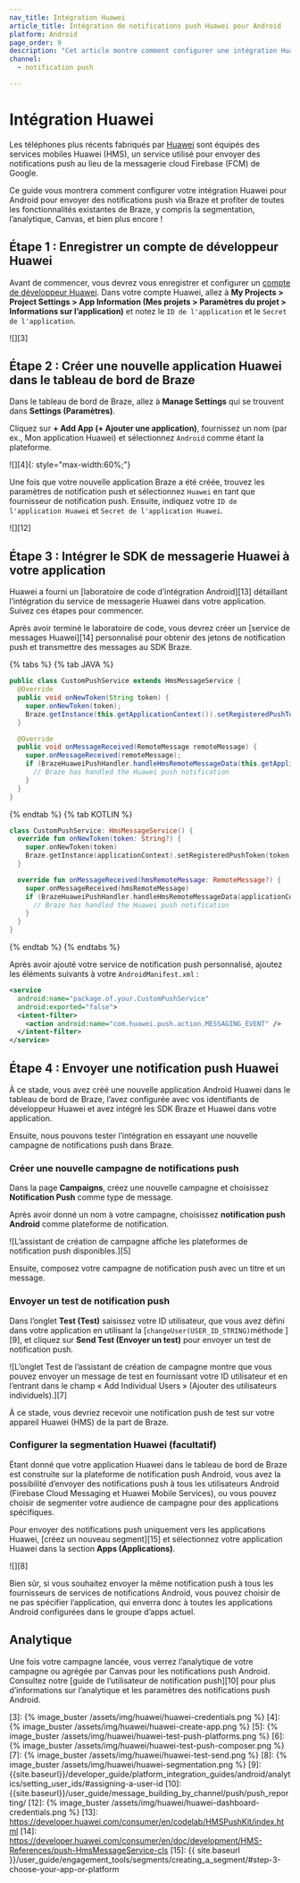 ```yaml
---
nav_title: Intégration Huawei
article_title: Intégration de notifications push Huawei pour Android
platform: Android
page_order: 9
description: "Cet article montre comment configurer une intégration Huawei pour Android."
channel:
  - notification push

---
```


# Intégration Huawei

Les téléphones plus récents fabriqués par [Huawei][1] sont équipés des services mobiles Huawei (HMS), un service utilisé pour envoyer des notifications push au lieu de la messagerie cloud Firebase (FCM) de Google.

Ce guide vous montrera comment configurer votre intégration Huawei pour Android pour envoyer des notifications push via Braze et profiter de toutes les fonctionnalités existantes de Braze, y compris la segmentation, l’analytique, Canvas, et bien plus encore !

## Étape 1 : Enregistrer un compte de développeur Huawei

Avant de commencer, vous devrez vous enregistrer et configurer un [compte de développeur Huawei][2]. Dans votre compte Huawei, allez à **My Projects > Project Settings > App Information (Mes projets > Paramètres du projet > Informations sur l’application)** et notez le `ID de l'application` et le `Secret de l'application`.

![][3]

## Étape 2 : Créer une nouvelle application Huawei dans le tableau de bord de Braze

Dans le tableau de bord de Braze, allez à **Manage Settings** qui se trouvent dans **Settings (Paramètres)**.

Cliquez sur **+ Add App (+ Ajouter une application)**, fournissez un nom (par ex., Mon application Huawei) et sélectionnez `Android` comme étant la plateforme.

![][4]{: style="max-width:60%;"}

Une fois que votre nouvelle application Braze a été créée, trouvez les paramètres de notification push et sélectionnez `Huawei` en tant que fournisseur de notification push. Ensuite, indiquez votre `ID de l'application Huawei` et `Secret de l'application Huawei`.

![][12]

## Étape 3 : Intégrer le SDK de messagerie Huawei à votre application

Huawei a fourni un [laboratoire de code d’intégration Android][13] détaillant l’intégration du service de messagerie Huawei dans votre application. Suivez ces étapes pour commencer.

Après avoir terminé le laboratoire de code, vous devrez créer un [service de messages Huawei][14] personnalisé pour obtenir des jetons de notification push et transmettre des messages au SDK Braze.

{% tabs %}
{% tab JAVA %}

```java
public class CustomPushService extends HmsMessageService {
  @Override
  public void onNewToken(String token) {
    super.onNewToken(token);
    Braze.getInstance(this.getApplicationContext()).setRegisteredPushToken(token);
  }

  @Override
  public void onMessageReceived(RemoteMessage remoteMessage) {
    super.onMessageReceived(remoteMessage);
    if (BrazeHuaweiPushHandler.handleHmsRemoteMessageData(this.getApplicationContext(), remoteMessage.getDataOfMap())) {
      // Braze has handled the Huawei push notification
    }
  }
}
```

{% endtab %}
{% tab KOTLIN %}

```kotlin
class CustomPushService: HmsMessageService() {
  override fun onNewToken(token: String?) {
    super.onNewToken(token)
    Braze.getInstance(applicationContext).setRegisteredPushToken(token!!)
  }

  override fun onMessageReceived(hmsRemoteMessage: RemoteMessage?) {
    super.onMessageReceived(hmsRemoteMessage)
    if (BrazeHuaweiPushHandler.handleHmsRemoteMessageData(applicationContext, hmsRemoteMessage?.dataOfMap)) {
      // Braze has handled the Huawei push notification
    }
  }
}
```

{% endtab %}
{% endtabs %}

Après avoir ajouté votre service de notification push personnalisé, ajoutez les éléments suivants à votre `AndroidManifest.xml` :

```xml
<service
  android:name="package.of.your.CustomPushService"
  android:exported="false">
  <intent-filter>
    <action android:name="com.huawei.push.action.MESSAGING_EVENT" />
  </intent-filter>
</service>
```

## Étape 4 : Envoyer une notification push Huawei

À ce stade, vous avez créé une nouvelle application Android Huawei dans le tableau de bord de Braze, l’avez configurée avec vos identifiants de développeur Huawei et avez intégré les SDK Braze et Huawei dans votre application.

Ensuite, nous pouvons tester l’intégration en essayant une nouvelle campagne de notifications push dans Braze.

### Créer une nouvelle campagne de notifications push

Dans la page **Campaigns**, créez une nouvelle campagne et choisissez **Notification Push** comme type de message.

Après avoir donné un nom à votre campagne, choisissez **notification push Android** comme plateforme de notification.

![L’assistant de création de campagne affiche les plateformes de notification push disponibles.][5]

Ensuite, composez votre campagne de notification push avec un titre et un message.

### Envoyer un test de notification push

Dans l’onglet **Test (Test)** saisissez votre ID utilisateur, que vous avez défini dans votre application en utilisant la [`changeUser(USER_ID_STRING)`méthode ][9], et cliquez sur **Send Test (Envoyer un test)** pour envoyer un test de notification push.

![L’onglet Test de l’assistant de création de campagne montre que vous pouvez envoyer un message de test en fournissant votre ID utilisateur et en l’entrant dans le champ « Add Individual Users » (Ajouter des utilisateurs individuels).][7]

À ce stade, vous devriez recevoir une notification push de test sur votre appareil Huawei (HMS) de la part de Braze.

### Configurer la segmentation Huawei (facultatif)

Étant donné que votre application Huawei dans le tableau de bord de Braze est construite sur la plateforme de notification push Android, vous avez la possibilité d’envoyer des notifications push à tous les utilisateurs Android (Firebase Cloud Messaging et Huawei Mobile Services), ou vous pouvez choisir de segmenter votre audience de campagne pour des applications spécifiques.

Pour envoyer des notifications push uniquement vers les applications Huawei, [créez un nouveau segment][15] et sélectionnez votre application Huawei dans la section **Apps (Applications)**.

![][8]

Bien sûr, si vous souhaitez envoyer la même notification push à tous les fournisseurs de services de notifications Android, vous pouvez choisir de ne pas spécifier l’application, qui enverra donc à toutes les applications Android configurées dans le groupe d’apps actuel.

## Analytique

Une fois votre campagne lancée, vous verrez l’analytique de votre campagne ou agrégée par Canvas pour les notifications push Android. Consultez notre [guide de l’utilisateur de notification push][10] pour plus d’informations sur l’analytique et les paramètres des notifications push Android.

[1]: https://huaweimobileservices.com/
[2]: https://developer.huawei.com/consumer/en/console
[3]: {% image_buster /assets/img/huawei/huawei-credentials.png %}
[4]: {% image_buster /assets/img/huawei/huawei-create-app.png %}
[5]: {% image_buster /assets/img/huawei/huawei-test-push-platforms.png %}
[6]: {% image_buster /assets/img/huawei/huawei-test-push-composer.png %}
[7]: {% image_buster /assets/img/huawei/huawei-test-send.png %}
[8]: {% image_buster /assets/img/huawei/huawei-segmentation.png %}
[9]: {{site.baseurl}}/developer_guide/platform_integration_guides/android/analytics/setting_user_ids/#assigning-a-user-id
[10]: {{site.baseurl}}/user_guide/message_building_by_channel/push/push_reporting/
[12]: {% image_buster /assets/img/huawei/huawei-dashboard-credentials.png %}
[13]: https://developer.huawei.com/consumer/en/codelab/HMSPushKit/index.html
[14]: https://developer.huawei.com/consumer/en/doc/development/HMS-References/push-HmsMessageService-cls
[15]: {{ site.baseurl }}/user_guide/engagement_tools/segments/creating_a_segment/#step-3-choose-your-app-or-platform
